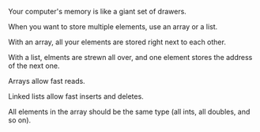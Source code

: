 Your computer's memory is like a giant set of drawers.

When you want to store multiple elements, use an array or a list.

With an array, all your elements are stored right next to each other.

With a list, elments are strewn all over, and one element stores the address of the next one.

Arrays allow fast reads.

Linked lists allow fast inserts and deletes.

All elements in the array should be the same type (all ints, all doubles, and so on).
